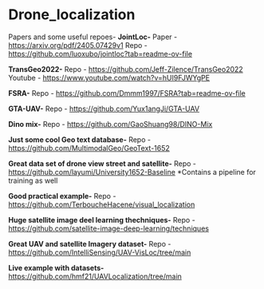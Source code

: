# Drone_localization

Papers and some useful repoes-
**JointLoc-**
Paper - https://arxiv.org/pdf/2405.07429v1
Repo - https://github.com/luoxubo/jointloc?tab=readme-ov-file

**TransGeo2022-**
Repo - https://github.com/Jeff-Zilence/TransGeo2022
Youtube - https://www.youtube.com/watch?v=hUI9FJWYgPE

**FSRA-**
Repo - https://github.com/Dmmm1997/FSRA?tab=readme-ov-file

**GTA-UAV-**
Repo - https://github.com/Yux1angJi/GTA-UAV

**Dino mix-**
Repo - https://github.com/GaoShuang98/DINO-Mix

**Just some cool Geo text database-**
Repo - https://github.com/MultimodalGeo/GeoText-1652

**Great data set of drone view street and satellite-**
Repo - https://github.com/layumi/University1652-Baseline
*Contains a pipeline for training as well

**Good practical example-**
Repo - https://github.com/TerboucheHacene/visual_localization

**Huge satellite image deel learning thechniques-**
Repo - https://github.com/satellite-image-deep-learning/techniques

**Great UAV and satellite Imagery dataset-**
Repo - https://github.com/IntelliSensing/UAV-VisLoc/tree/main

**Live example with datasets-**
https://github.com/hmf21/UAVLocalization/tree/main
